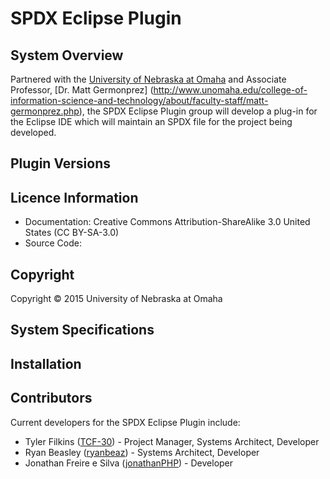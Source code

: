 SPDX Eclipse Plugin
===================

System Overview
---------------

Partnered with the [University of Nebraska at Omaha](http://www.unomaha.edu/) and Associate Professor, [Dr. Matt Germonprez] (http://www.unomaha.edu/college-of-information-science-and-technology/about/faculty-staff/matt-germonprez.php), the SPDX Eclipse Plugin group will develop a plug-in for the Eclipse IDE which will maintain an SPDX file for the project being developed.  

Plugin Versions
--------------

Licence Information
-------------------
 - Documentation: Creative Commons Attribution-ShareAlike 3.0 United States (CC BY-SA-3.0)
 - Source Code: 

Copyright
---------

Copyright © 2015 University of Nebraska at Omaha

System Specifications
---------------------

Installation
------------

Contributors
------------

Current developers for the SPDX Eclipse Plugin include:

- Tyler Filkins ([TCF-30](https://github.com/TCF-30)) - Project Manager, Systems Architect, Developer
- Ryan Beasley ([ryanbeaz](https://github.com/ryanbeaz)) - Systems Architect, Developer
- Jonathan Freire e Silva ([jonathanPHP](https://github.com/jonathanPHP)) - Developer
